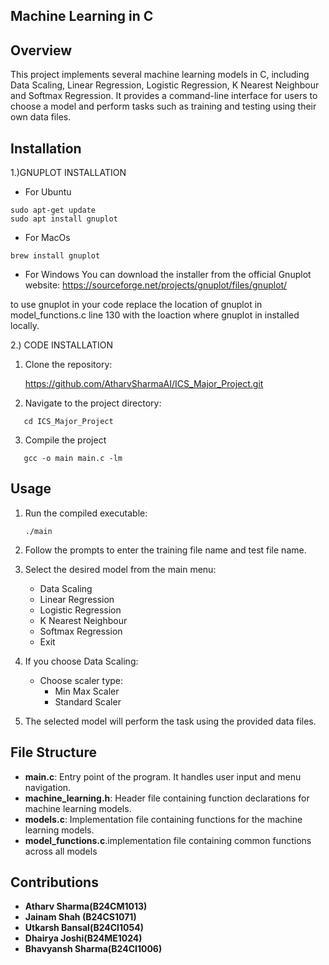 
## Machine Learning in C


## Overview


This project implements several machine learning models in C, including Data Scaling, Linear Regression, Logistic Regression, K Nearest Neighbour and Softmax Regression. It provides a command-line interface for users to choose a model and perform tasks such as training and testing using their own data files.


## Installation


1.)GNUPLOT INSTALLATION
* For Ubuntu 
```
sudo apt-get update
sudo apt install gnuplot
```


*  For MacOs
```
brew install gnuplot
```


* For Windows
 You can download the installer from the official Gnuplot website: https://sourceforge.net/projects/gnuplot/files/gnuplot/

to use gnuplot in your code replace the location of gnuplot in model_functions.c line 130 with the loaction where gnuplot in installed locally.

         






2.) CODE INSTALLATION                 


1. Clone the repository:

   https://github.com/AtharvSharmaAI/ICS_Major_Project.git



2. Navigate to the project directory:
```
   cd ICS_Major_Project
```


3. Compile the project
```
   gcc -o main main.c -lm
```








## Usage


1. Run the compiled executable:
   ```
   ./main
   ```


2. Follow the prompts to enter the training file name and test file name.


3. Select the desired model from the main menu:
   - Data Scaling
   - Linear Regression
   - Logistic Regression
   - K Nearest Neighbour
   - Softmax Regression
   - Exit


4. If you choose Data Scaling:
   - Choose scaler type:
     - Min Max Scaler
     - Standard Scaler


5. The selected model will perform the task using the provided data files.


## File Structure


- **main.c**: Entry point of the program. It handles user input and menu navigation.
- **machine_learning.h**: Header file containing function declarations for machine learning models.
- **models.c**: Implementation file containing functions for the machine learning models.
- **model_functions.c**.implementation file containing common functions across all models






## Contributions

- **Atharv Sharma(B24CM1013)**
- **Jainam Shah (B24CS1071)**
- **Utkarsh Bansal(B24CI1054)**
- **Dhairya Joshi(B24ME1024)**
- **Bhavyansh Sharma(B24CI1006)**
